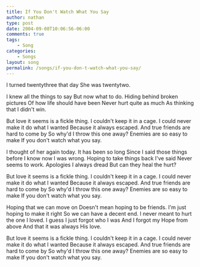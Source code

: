 ```yaml
---
title: If You Don't Watch What You Say
author: nathan
type: post
date: 2004-09-08T10:06:56-06:00
comments: true
tags:
    - Song
categories:
    - Songs
layout: song
permalink: /songs/if-you-don-t-watch-what-you-say/
---
```

I turned twentythree that day
She was twentytwo.
<!--more-->
I knew all the things to say
But now what to do.
Hiding behind broken pictures
Of how life should have been
Never hurt quite as much
As thinking that I didn't win.

But love it seems is a fickle thing.
I couldn't keep it in a cage.
I could never make it do what I wanted
Because it always escaped.
And true friends are hard to come by
So why'd I throw this one away?
Enemies are so easy to make
If you don't watch what you say.

I thought of her again today.
It has been so long
Since I said those things before
I know now I was wrong.
Hoping to take things back I've said
Never seems to work.
Apologies I always dread
But can they heal the hurt?

But love it seems is a fickle thing.
I couldn't keep it in a cage.
I could never make it do what I wanted
Because it always escaped.
And true friends are hard to come by
So why'd I throw this one away?
Enemies are so easy to make
If you don't watch what you say.

Hoping that we can move on
Doesn't mean hoping to be friends.
I'm just hoping to make it right
So we can have a decent end.
I never meant to hurt the one I loved.
I guess I just forgot who I was
And I forgot my Hope from above
And that it was always His love.

But love it seems is a fickle thing.
I couldn't keep it in a cage.
I could never make it do what I wanted
Because it always escaped.
And true friends are hard to come by
So why'd I throw this one away?
Enemies are so easy to make
If you don't watch what you say.
